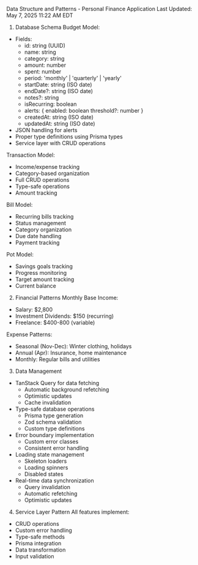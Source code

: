 Data Structure and Patterns - Personal Finance Application
Last Updated: May 7, 2025 11:22 AM EDT

1. Database Schema
Budget Model:
- Fields: 
  - id: string (UUID)
  - name: string
  - category: string
  - amount: number
  - spent: number
  - period: 'monthly' | 'quarterly' | 'yearly'
  - startDate: string (ISO date)
  - endDate?: string (ISO date)
  - notes?: string
  - isRecurring: boolean
  - alerts: {
      enabled: boolean
      threshold?: number
    }
  - createdAt: string (ISO date)
  - updatedAt: string (ISO date)
- JSON handling for alerts
- Proper type definitions using Prisma types
- Service layer with CRUD operations

Transaction Model:
- Income/expense tracking
- Category-based organization
- Full CRUD operations
- Type-safe operations
- Amount tracking

Bill Model:
- Recurring bills tracking
- Status management
- Category organization
- Due date handling
- Payment tracking

Pot Model:
- Savings goals tracking
- Progress monitoring
- Target amount tracking
- Current balance

2. Financial Patterns
Monthly Base Income:
- Salary: $2,800
- Investment Dividends: $150 (recurring)
- Freelance: $400-800 (variable)

Expense Patterns:
- Seasonal (Nov-Dec): Winter clothing, holidays
- Annual (Apr): Insurance, home maintenance
- Monthly: Regular bills and utilities

3. Data Management
- TanStack Query for data fetching
  - Automatic background refetching
  - Optimistic updates
  - Cache invalidation
- Type-safe database operations
  - Prisma type generation
  - Zod schema validation
  - Custom type definitions
- Error boundary implementation
  - Custom error classes
  - Consistent error handling
- Loading state management
  - Skeleton loaders
  - Loading spinners
  - Disabled states
- Real-time data synchronization
  - Query invalidation
  - Automatic refetching
  - Optimistic updates

4. Service Layer Pattern
All features implement:
- CRUD operations
- Custom error handling
- Type-safe methods
- Prisma integration
- Data transformation
- Input validation
